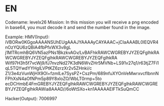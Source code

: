 # EN
Codename: levelx26
Mission: In this mission you will receive a png encoded in base64, you must decode it and send the number found in the image.

Example: 
HMV(Input): iVBORw0KGgoAAAANSUhEUgAAAJYAAAAyCAYAAAC+jCIaAAABL0lEQVR4nOzYQU6zQBiA4fbPfxWX3v8gL
j1MTRcmhBQ6VN5azPNs1BkzkvAGv/LvBAFhkRAWCWGREBYJYZEQFglhkRAWCWGREBYJYZEQFglhkRAWCWGREBYJYZEQFglhkRA
Wif97H3h5f7vcWj9/fJ7nvzNd27K3dN6WvZHr5MVNb+LS91v27q1/r63tjZ7Fi1qL5TQYwdYYHglLVPtKZ6zrzXr2v5ZHnki/c
Z1/3e4zVunWjHX9Ol+fzmlLe7SysPZ+CszPm/689nfuXYOnVeMwrxvcfIbnnNFPhXsN4aOfNPm5p89Y8xloZO/WbLT0rmp+5to
ecDCHmbE4FmGREBYJYZEQFglhkRAWCWGREBYJYZEQFglhkRAWCWGREBYJYZEQFglhkRAWia8AAAD//6oWtSXo+kn1AAAAAElFTkSuQmCC

Hacker(Output): 7006997

